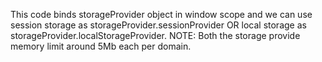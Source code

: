 This code binds storageProvider object in window scope and
we can use session storage as storageProvider.sessionProvider OR
local storage as storageProvider.localStorageProvider.
NOTE: Both the storage provide memory limit around 5Mb each per domain.
